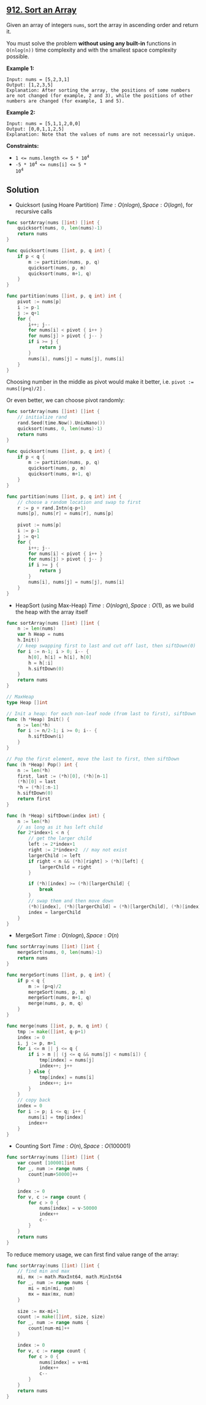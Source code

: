 ## [912. Sort an Array](https://leetcode.com/problems/sort-an-array/)


Given an array of integers `nums`, sort the array in ascending order and return it.

You must solve the problem **without using any built-in** functions in `O(nlog(n))` time complexity and with the smallest space complexity possible.

**Example 1:**

```
Input: nums = [5,2,3,1]
Output: [1,2,3,5]
Explanation: After sorting the array, the positions of some numbers are not changed (for example, 2 and 3), while the positions of other numbers are changed (for example, 1 and 5).
```

**Example 2:**

```
Input: nums = [5,1,1,2,0,0]
Output: [0,0,1,1,2,5]
Explanation: Note that the values of nums are not necessairly unique.
```

**Constraints:**

*   <code>1 <= nums.length <= 5 * 10<sup>4</sup></code>
*   <code>-5 * 10<sup>4</sup> <= nums[i] <= 5 * 10<sup>4</sup></code>



## Solution

- Quicksort (using Hoare Partition)	$Time: O(nlogn), Space: O(logn)$, for recursive calls

```go
func sortArray(nums []int) []int {
    quicksort(nums, 0, len(nums)-1)
    return nums
}

func quicksort(nums []int, p, q int) {
    if p < q {
        m := partition(nums, p, q)
        quicksort(nums, p, m)
        quicksort(nums, m+1, q)
    }
}

func partition(nums []int, p, q int) int {
    pivot := nums[p]
    i := p-1
    j := q+1
    for {
        i++; j--
        for nums[i] < pivot { i++ }
        for nums[j] > pivot { j-- }
        if i >= j {
            return j
        }
        nums[i], nums[j] = nums[j], nums[i]
    }
}
```

Choosing number in the middle as pivot would make it better, i.e. `pivot := nums[(p+q)/2]` .

Or even better, we can choose pivot randomly:

```go
func sortArray(nums []int) []int {
  	// initialize rand
    rand.Seed(time.Now().UnixNano())
    quicksort(nums, 0, len(nums)-1)
    return nums
}

func quicksort(nums []int, p, q int) {
    if p < q {
        m := partition(nums, p, q)
        quicksort(nums, p, m)
        quicksort(nums, m+1, q)
    }
}

func partition(nums []int, p, q int) int {
    // choose a random location and swap to first
    r := p + rand.Intn(q-p+1)
    nums[p], nums[r] = nums[r], nums[p]
    
    pivot := nums[p]
    i := p-1
    j := q+1
    for {
        i++; j--
        for nums[i] < pivot { i++ }
        for nums[j] > pivot { j-- }
        if i >= j {
            return j
        }
        nums[i], nums[j] = nums[j], nums[i]
    }
}
```



- HeapSort (using Max-Heap)	$Time: O(nlogn), Space: O(1)$, as we build the heap with the array itself

```go
func sortArray(nums []int) []int {
    n := len(nums)
    var h Heap = nums
    h.Init()
    // keep swapping first to last and cut off last, then siftDown(0)
    for i := n-1; i > 0; i-- {
        h[0], h[i] = h[i], h[0]
        h = h[:i]
        h.siftDown(0)
    }
    return nums
}

// MaxHeap
type Heap []int

// Init a heap: for each non-leaf node (from last to first), siftDown
func (h *Heap) Init() {
    n := len(*h)
    for i := n/2-1; i >= 0; i-- {
        h.siftDown(i)
    }
}

// Pop the first element, move the last to first, then siftDown
func (h *Heap) Pop() int {
    n := len(*h)
    first, last := (*h)[0], (*h)[n-1]
    (*h)[0] = last
    *h = (*h)[:n-1]
    h.siftDown(0)
    return first
}

func (h *Heap) siftDown(index int) {
    n := len(*h)
    // as long as it has left child
    for 2*index+1 < n {
        // get the larger child
        left := 2*index+1
        right := 2*index+2  // may not exist
        largerChild := left
        if right < n && (*h)[right] > (*h)[left] {
            largerChild = right
        }

        if (*h)[index] >= (*h)[largerChild] {
            break
        }
        // swap them and then move down
        (*h)[index], (*h)[largerChild] = (*h)[largerChild], (*h)[index]
        index = largerChild
    }
}
```



- MergeSort	$Time: O(nlogn), Space: O(n)$ 

```go
func sortArray(nums []int) []int {
    mergeSort(nums, 0, len(nums)-1)
    return nums
}

func mergeSort(nums []int, p, q int) {
    if p < q {
        m := (p+q)/2
        mergeSort(nums, p, m)
        mergeSort(nums, m+1, q)
        merge(nums, p, m, q)
    }
}

func merge(nums []int, p, m, q int) {
    tmp := make([]int, q-p+1)
    index := 0
    i, j := p, m+1
    for i <= m || j <= q {
        if i > m || (j <= q && nums[j] < nums[i]) {
            tmp[index] = nums[j]
            index++; j++
        } else {
            tmp[index] = nums[i]
            index++; i++
        }
    }
    // copy back
    index = 0
    for i := p; i <= q; i++ {
        nums[i] = tmp[index]
        index++
    }
}
```



- Counting Sort	$Time: O(n), Space: O(100001)$ 

```go
func sortArray(nums []int) []int {
    var count [100001]int
    for _, num := range nums {
        count[num+50000]++
    }

    index := 0
    for v, c := range count {
        for c > 0 {
            nums[index] = v-50000
            index++
            c--
        }
    }
    return nums
}
```

To reduce memory usage, we can first find value range of the array:

```go
func sortArray(nums []int) []int {
    // find min and max
    mi, mx := math.MaxInt64, math.MinInt64
    for _, num := range nums {
        mi = min(mi, num)
        mx = max(mx, num)
    }
    
    size := mx-mi+1
    count := make([]int, size, size)
    for _, num := range nums {
        count[num-mi]++
    }

    index := 0
    for v, c := range count {
        for c > 0 {
            nums[index] = v+mi
            index++
            c--
        }
    }
    return nums
}
```

